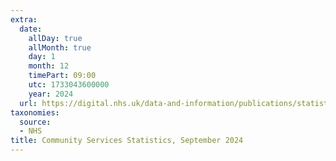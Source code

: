```yaml
---
extra:
  date:
    allDay: true
    allMonth: true
    day: 1
    month: 12
    timePart: 09:00
    utc: 1733043600000
    year: 2024
  url: https://digital.nhs.uk/data-and-information/publications/statistical/community-services-statistics-for-children-young-people-and-adults/september-2024
taxonomies:
  source:
  - NHS
title: Community Services Statistics, September 2024
---
```

